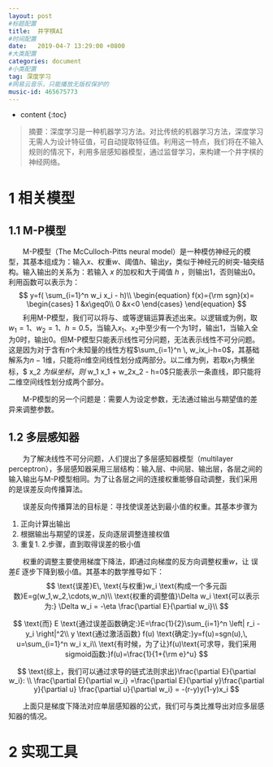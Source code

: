 ```yaml
---
layout: post
#标题配置
title:  井字棋AI
#时间配置
date:   2019-04-7 13:29:00 +0800
#大类配置
categories: document
#小类配置
tag: 深度学习
#网易云音乐，只能播放无版权保护的
music-id: 465675773
---
```


* content
{:toc}
>摘要：深度学习是一种机器学习方法。对比传统的机器学习方法，深度学习无需人为设计特征值，可自动提取特征值。利用这一特点，我们将在不输入规则的情况下，利用多层感知器模型，通过监督学习，来构建一个井字棋的神经网络。



# 1 相关模型

## 1.1 M-P模型

&emsp;&emsp;M-P模型（The McCulloch-Pitts neural model）是一种模仿神经元的模型，其基本组成为：输入$x$、权重$w$、阈值$h$、输出$y$，类似于神经元的树突-轴突结构。输入输出的关系为：若输入 $x$ 的加权和大于阈值 $h$ ，则输出$1$，否则输出$0$。利用函数可以表示为：
$$
y=f( \sum_{i=1}^n w_i x_i - h)\\
\begin{equation}
f(x)={\rm sgn}(x)= 
\begin{cases}
1 &x\geq0\\
0 &x<0
\end{cases}
\end{equation}
$$
&emsp;&emsp;利用M-P模型，我们可以将与、或等逻辑运算表述出来。以逻辑或为例，取$w_1=1$、$w_2=1$、$h=0.5$，当输入$x_1$、$x_2$中至少有一个为$1$时，输出$1$，当输入全为$0$时，输出$0$。但M-P模型只能表示线性可分问题，无法表示线性不可分问题。这是因为对于含有$n$个未知量的线性方程$\sum_{i=1}^n \, w_ix_i-h=0$，其基础解系为$n-1$维，只能将$n$维空间线性划分成两部分。以二维为例，若取$x_1$为横坐标，$ x_2 $为纵坐标，则$ w_1 x_1 + w_2x_2 - h=0$只能表示一条直线，即只能将二维空间线性划分成两个部分。

&emsp;&emsp;M-P模型的另一个问题是：需要人为设定参数，无法通过输出与期望值的差异来调整参数。



## 1.2 多层感知器

&emsp;&emsp;为了解决线性不可分问题，人们提出了多层感知器模型（multilayer perceptron），多层感知器采用三层结构：输入层、中间层、输出层，各层之间的输入输出与M-P模型相同。为了让各层之间的连接权重能够自动调整，我们采用的是误差反向传播算法。

&emsp;&emsp;误差反向传播算法的目标是：寻找使误差达到最小值的权重。其基本步骤为

1. 正向计算出输出
2. 根据输出与期望的误差，反向逐层调整连接权值
3. 重复1. 2.步骤，直到取得误差的极小值

&emsp;&emsp;权重的调整主要使用梯度下降法，即通过向梯度的反方向调整权重$w$，让 误差$E$ 逐步下降到极小值。其基本的数学推导如下：
$$
\text{误差}E\, \text{与权重}w_i \text{构成一个多元函数}E=g(w_1,w_2,\cdots,w_n)\\
\text{权重的调整值}\Delta w_i \text{可以表示为:} \Delta w_i = -\eta \frac{\partial E}{\partial w_i}\\
$$

$$
\text{而} E \text{通过误差函数确定:}E=\frac{1}{2}\sum_{i=1}^n \left| r_i - y_i \right|^2\\
y \text{通过激活函数} f(u) \text{确定:}y=f(u)=sgn(u),\, u=\sum_{i=1}^n w_i x_i\\
\text{有时候，为了让}f(u)\text{可求导，我们采用sigmoid函数:}f(u)=\frac{1}{1+{\rm e}^u}
$$

$$
\text{综上，我们可以通过求导的链式法则求出}\frac{\partial E}{\partial w_i}: \\
\frac{\partial E}{\partial w_i} =\frac{\partial E}{\partial y}\frac{\partial y}{\partial u} \frac{\partial u}{\partial w_i} = -(r-y)y(1-y)x_i
$$

&emsp;&emsp;上面只是梯度下降法对应单层感知器的公式，我们可与类比推导出对应多层感知器的情况。



# 2 实现工具

